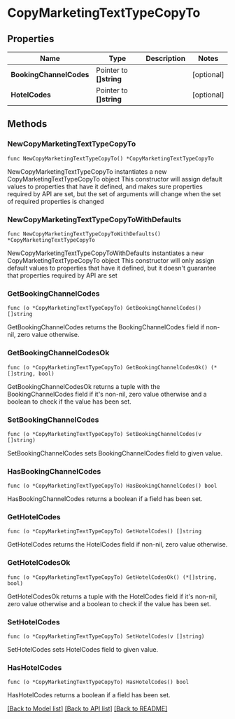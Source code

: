 # CopyMarketingTextTypeCopyTo

## Properties

Name | Type | Description | Notes
------------ | ------------- | ------------- | -------------
**BookingChannelCodes** | Pointer to **[]string** |  | [optional] 
**HotelCodes** | Pointer to **[]string** |  | [optional] 

## Methods

### NewCopyMarketingTextTypeCopyTo

`func NewCopyMarketingTextTypeCopyTo() *CopyMarketingTextTypeCopyTo`

NewCopyMarketingTextTypeCopyTo instantiates a new CopyMarketingTextTypeCopyTo object
This constructor will assign default values to properties that have it defined,
and makes sure properties required by API are set, but the set of arguments
will change when the set of required properties is changed

### NewCopyMarketingTextTypeCopyToWithDefaults

`func NewCopyMarketingTextTypeCopyToWithDefaults() *CopyMarketingTextTypeCopyTo`

NewCopyMarketingTextTypeCopyToWithDefaults instantiates a new CopyMarketingTextTypeCopyTo object
This constructor will only assign default values to properties that have it defined,
but it doesn't guarantee that properties required by API are set

### GetBookingChannelCodes

`func (o *CopyMarketingTextTypeCopyTo) GetBookingChannelCodes() []string`

GetBookingChannelCodes returns the BookingChannelCodes field if non-nil, zero value otherwise.

### GetBookingChannelCodesOk

`func (o *CopyMarketingTextTypeCopyTo) GetBookingChannelCodesOk() (*[]string, bool)`

GetBookingChannelCodesOk returns a tuple with the BookingChannelCodes field if it's non-nil, zero value otherwise
and a boolean to check if the value has been set.

### SetBookingChannelCodes

`func (o *CopyMarketingTextTypeCopyTo) SetBookingChannelCodes(v []string)`

SetBookingChannelCodes sets BookingChannelCodes field to given value.

### HasBookingChannelCodes

`func (o *CopyMarketingTextTypeCopyTo) HasBookingChannelCodes() bool`

HasBookingChannelCodes returns a boolean if a field has been set.

### GetHotelCodes

`func (o *CopyMarketingTextTypeCopyTo) GetHotelCodes() []string`

GetHotelCodes returns the HotelCodes field if non-nil, zero value otherwise.

### GetHotelCodesOk

`func (o *CopyMarketingTextTypeCopyTo) GetHotelCodesOk() (*[]string, bool)`

GetHotelCodesOk returns a tuple with the HotelCodes field if it's non-nil, zero value otherwise
and a boolean to check if the value has been set.

### SetHotelCodes

`func (o *CopyMarketingTextTypeCopyTo) SetHotelCodes(v []string)`

SetHotelCodes sets HotelCodes field to given value.

### HasHotelCodes

`func (o *CopyMarketingTextTypeCopyTo) HasHotelCodes() bool`

HasHotelCodes returns a boolean if a field has been set.


[[Back to Model list]](../README.md#documentation-for-models) [[Back to API list]](../README.md#documentation-for-api-endpoints) [[Back to README]](../README.md)


